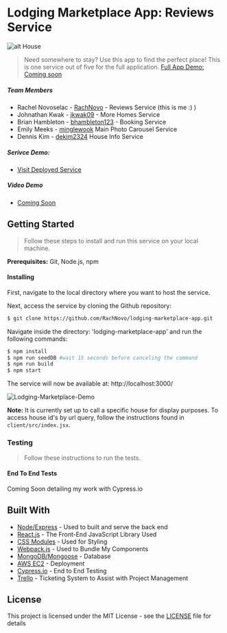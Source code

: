 # Lodging Marketplace App: Reviews Service
![alt House](https://rachel-portfolio.s3.amazonaws.com/house.jpg)

> Need somewhere to stay? Use this app to find the perfect place! This is one service out of five for the full application. [Full App Demo: Coming soon](link)

##### Team Members

- Rachel Novoselac - [RachNovo](https://github.com/RachNovo) - Reviews Service (this is me :) )
- Johnathan Kwak - [jkwak09](https://github.com/jkwak09) - More Homes Service
- Brian Hambleton - [bhambleton123](https://github.com/bhambleton123) - Booking Service
- Emily Meeks - [minglewook](https://github.com/minglewook) Main Photo Carousel Service
- Dennis Kim - [dekim2324](https://github.com/dekim2324) House Info Service

##### Serivce Demo:
- [Visit Deployed Service](https://lodging-marketplace.herokuapp.com/)

##### Video Demo

- [Coming Soon](YouTubeLink)

## Getting Started
> Follow these steps to install and run this service on your local machine.

**Prerequisites:** Git, Node.js, npm

#### Installing

First, navigate to the local directory where you want to host the service.

Next, access the service by cloning the Github repository:

```bash
$ git clone https://github.com/RachNovo/lodging-marketplace-app.git
```

Navigate inside the directory: 'lodging-marketplace-app' and run the following commands:
```bash
$ npm install
$ npm run seedDB #wait 15 seconds before canceling the command
$ npm run build
$ npm start
```
The service will now be available at: http://localhost:3000/

![Lodging-Marketplace-Demo](https://rachel-portfolio.s3.amazonaws.com/lodging-marketplace-demo.gif)

**Note:** It is currently set up to call a specific house for display purposes. To access house id's by url query, follow the instructions found in `client/src/index.jsx`.

### Testing
> Follow these instructions to run the tests.

#### End To End Tests
Coming Soon detailing my work with Cypress.io


## Built With

* [Node/](https://nodejs.org/en/docs/)[Express](https://expressjs.com/) - Used to built and serve the back end
* [React.js](https://reactjs.org/) - The Front-End JavaScript Library Used
* [CSS Modules](https://css-tricks.com/css-modules-part-1-need/) - Used for Styling
* [Webpack.js](https://webpack.js.org/concepts/) - Used to Bundle My Components
* [MongoDB/](https://docs.mongodb.com/manual/)[Mongoose](https://mongoosejs.com/) - Database
* [AWS EC2](https://aws.amazon.com/ec2/) - Deployment
* [Cypress.io](https://www.cypress.io/) - End to End Testing
* [Trello](https://trello.com/) - Ticketing System to Assist with Project Management

## License

This project is licensed under the MIT License - see the [LICENSE](LICENSE) file for details

